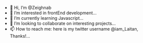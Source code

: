 - 👋 Hi, I’m @Zeighnab
- 👀 I’m interested in frontEnd development...
- 🌱 I’m currently learning Javascript...
- 💞️ I’m looking to collaborate on interesting projects...
- 📫 How to reach me: here is my twitter username @iam_Laitan, Thanks!...

<!---
Zeighnab/Zeighnab is a ✨ special ✨ repository because its `README.md` (this file) appears on your GitHub profile.
You can click the Preview link to take a look at your changes.
--->
